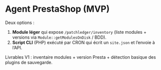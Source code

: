 # Agent PrestaShop (MVP)

Deux options :
1) **Module léger** qui expose `/patchledger/inventory` (liste modules + versions via `Module::getModulesOnDisk` / BDD).
2) **Script CLI** (PHP) exécuté par CRON qui écrit un `site.json` et l’envoie à l’API.

Livrables V1 : inventaire modules + version Presta + détection basique des plugins de sauvegarde.
